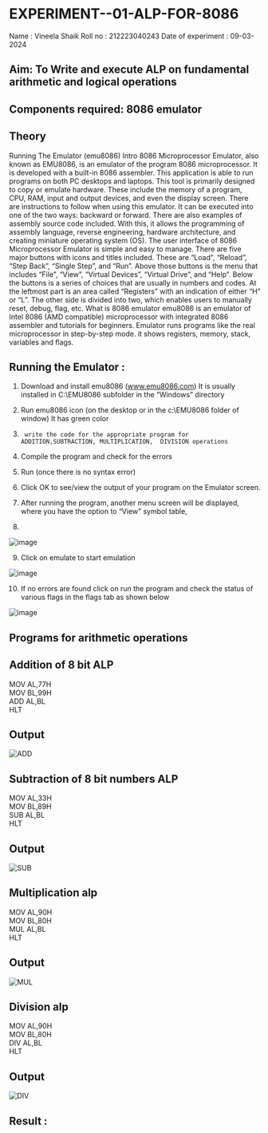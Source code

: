 # EXPERIMENT--01-ALP-FOR-8086
Name : Vineela Shaik
Roll no : 212223040243
Date of experiment : 09-03-2024





## Aim: To Write and execute ALP on fundamental arithmetic and logical operations
## Components required: 8086  emulator 
## Theory 
Running The Emulator (emu8086) Intro 8086 Microprocessor Emulator, also known as EMU8086, is an emulator of the program 8086 microprocessor. It is developed with a built-in 8086 assembler. This application is able to run programs on both PC desktops and laptops. This tool is primarily designed to copy or emulate hardware. These include the memory of a program, CPU, RAM, input and output devices, and even the display screen. There are instructions to follow when using this emulator. It can be executed into one of the two ways: backward or forward. There are also examples of assembly source code included. With this, it allows the programming of assembly language, reverse engineering, hardware architecture, and creating miniature operating system (OS). The user interface of 8086 Microprocessor Emulator is simple and easy to manage. There are five major buttons with icons and titles included. These are “Load”, “Reload”, “Step Back”, “Single Step”, and “Run”. Above those buttons is the menu that includes “File”, “View”, “Virtual Devices”, “Virtual Drive”, and “Help”. Below the buttons is a series of choices that are usually in numbers and codes. At the leftmost part is an area called “Registers” with an indication of either “H” or “L”. The other side is divided into two, which enables users to manually reset, debug, flag, etc. What is 8086 emulator emu8086 is an emulator of Intel 8086 (AMD compatible) microprocessor with integrated 8086 assembler and tutorials for beginners. Emulator runs programs like the real microprocessor in step-by-step mode. it shows registers, memory, stack, variables and flags.


 ## Running the Emulator :
1.	Download and install emu8086 (www.emu8086.com) It is usually installed in C:\EMU8086 subfolder in the “Windows” directory
2.	  Run  emu8086 icon (on the desktop or in the c:\EMU8086 folder of window) It has green color 
 
 
3.		write the code for the appropriate program for ADDITION,SUBTRACTION, MULTIPLICATION,  DIVISION operations 

4.	 Compile the program and check for the errors 
5.	Run (once there is no syntax error) 

6.	Click OK to see/view the output of your program on the Emulator screen. 


7.	After running the program, another menu screen will be displayed, where you have the option to “View” symbol table,
8.	 


![image](https://user-images.githubusercontent.com/36288975/189273263-d65baae9-4b8f-4723-afb3-c0ffa4052b04.png)











9.	Click on emulate to start emulation 








![image](https://user-images.githubusercontent.com/36288975/189273273-9bb36ec1-e2e8-4892-8d35-37707332bfdc.png)








10.	If no errors are found click on run the program and check the status of various flags in the flags tab as shown below 






![image](https://user-images.githubusercontent.com/36288975/189273277-113a2a33-4a40-4ff8-95a5-ecd3a1f504fe.png)







## Programs for arithmetic  operations

## Addition  of 8 bit ALP 
  MOV AL,77H<br>
  MOV BL,99H<br>
  ADD AL,BL<br>
  HLT<br>
## Output  
 ![ADD](https://github.com/VineelaShaik/EXPERIMENT--01-ALP-FOR-8086/assets/144340862/5634fe83-ec39-4064-bd12-950b318b3cc7)

## Subtraction   of 8 bit numbers  ALP 
  MOV AL,33H<br>
  MOV BL,89H<br>
  SUB AL,BL<br>
  HLT<br>
## Output  
![SUB](https://github.com/VineelaShaik/EXPERIMENT--01-ALP-FOR-8086/assets/144340862/d930ed42-d881-4a71-a6b4-ba9cd699f245)

## Multiplication alp 
  MOV AL,90H<br>
  MOV BL,80H<br>
  MUL AL,BL<br>
  HLT<br>
 ## Output  
 ![MUL](https://github.com/VineelaShaik/EXPERIMENT--01-ALP-FOR-8086/assets/144340862/5f057893-956a-47c7-93d8-4a9a4f724809)

## Division alp 
  MOV AL,90H<br>
  MOV BL,80H<br>
  DIV AL,BL<br>
  HLT<br>
## Output  
![DIV](https://github.com/VineelaShaik/EXPERIMENT--01-ALP-FOR-8086/assets/144340862/0febd869-a888-4629-97a6-59bda764cc1d)

## Result :
 
